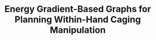 ---
layout: default
title: Energy Gradient-Based Graphs for Planning Within-Hand Caging Manipulation
authors: WG Bircher, AS Morgan, K Hang, AM Dollar
publication: IEEE International Conference on Robotics and Automation (ICRA)
year: 2019
award:
video: https://www.youtube.com/watch?v=jQSCvi0G0ts
alt_link:
---